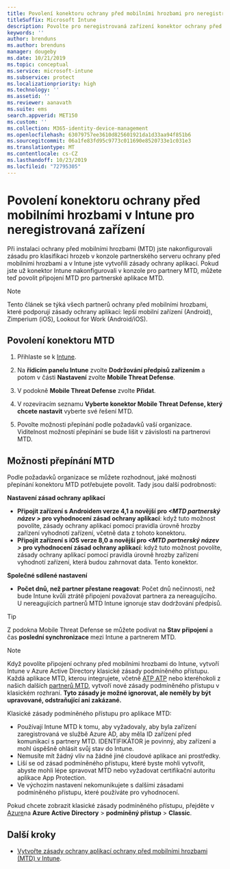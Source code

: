 ```yaml
---
title: Povolení konektoru ochrany před mobilními hrozbami pro neregistrovaná zařízení
titleSuffix: Microsoft Intune
description: Povolte pro neregistrovaná zařízení konektor ochrany před mobilními hrozbami v Microsoft Intune.
keywords: ''
author: brenduns
ms.author: brenduns
manager: dougeby
ms.date: 10/21/2019
ms.topic: conceptual
ms.service: microsoft-intune
ms.subservice: protect
ms.localizationpriority: high
ms.technology: ''
ms.assetid: ''
ms.reviewer: aanavath
ms.suite: ems
search.appverid: MET150
ms.custom: ''
ms.collection: M365-identity-device-management
ms.openlocfilehash: 63079757ee3610d825601921da1d33aa94f851b6
ms.sourcegitcommit: 06a1fe83fd95c9773c011690e8520733e1c031e3
ms.translationtype: MT
ms.contentlocale: cs-CZ
ms.lasthandoff: 10/23/2019
ms.locfileid: "72795305"
---
```

# <a name="enable-the-mobile-threat-defense-connector-in-intune-for-unenrolled-devices"></a>Povolení konektoru ochrany před mobilními hrozbami v Intune pro neregistrovaná zařízení

Při instalaci ochrany před mobilními hrozbami (MTD) jste nakonfigurovali zásadu pro klasifikaci hrozeb v konzole partnerského serveru ochrany před mobilními hrozbami a v Intune jste vytvořili zásady ochrany aplikací. Pokud jste už konektor Intune nakonfigurovali v konzole pro partnery MTD, můžete teď povolit připojení MTD pro partnerské aplikace MTD.

> [!NOTE] 
> Tento článek se týká všech partnerů ochrany před mobilními hrozbami, které podporují zásady ochrany aplikací: lepší mobilní zařízení (Android), Zimperium (iOS), Lookout for Work (Android/iOS).

## <a name="to-enable-the-mtd-connector"></a>Povolení konektoru MTD

1. Přihlaste se k [Intune](https://go.microsoft.com/fwlink/?linkid=2090973).

2. Na **řídicím panelu Intune** zvolte **Dodržování předpisů zařízením** a potom v části **Nastavení** zvolte **Mobile Threat Defense**.

3. V podokně **Mobile Threat Defense** zvolte **Přidat**.

4. V rozevíracím seznamu **Vyberte konektor Mobile Threat Defense, který chcete nastavit** vyberte své řešení MTD.

    <!-- ![MTD setup in Intune](PLACEHOLDER, need a new screenshot of this page) -->

5. Povolte možnosti přepínání podle požadavků vaší organizace. Viditelnost možností přepínání se bude lišit v závislosti na partnerovi MTD.

## <a name="mtd-toggle-options"></a>Možnosti přepínání MTD

Podle požadavků organizace se můžete rozhodnout, jaké možnosti přepínání konektoru MTD potřebujete povolit. Tady jsou další podrobnosti:

**Nastavení zásad ochrany aplikací**
- **Připojit zařízení s Androidem verze 4,1 a novější pro *\<MTD partnerský název >* pro vyhodnocení zásad ochrany aplikací**: když tuto možnost povolíte, zásady ochrany aplikací pomocí pravidla úrovně hrozby zařízení vyhodnotí zařízení, včetně data z tohoto konektoru.
- **Připojit zařízení s iOS verze 8,0 a novější pro *\<MTD partnerský název >* pro vyhodnocení zásad ochrany aplikací**: když tuto možnost povolíte, zásady ochrany aplikací pomocí pravidla úrovně hrozby zařízení vyhodnotí zařízení, která budou zahrnovat data. Tento konektor.

**Společné sdílené nastavení**
- **Počet dnů, než partner přestane reagovat**: Počet dnů nečinnosti, než bude Intune kvůli ztrátě připojení považovat partnera za nereagujícího. U nereagujících partnerů MTD Intune ignoruje stav dodržování předpisů.

> [!TIP]
> Z podokna Mobile Threat Defense se můžete podívat na **Stav připojení** a čas **poslední synchronizace** mezi Intune a partnerem MTD.

> [!NOTE] 
> Když povolíte připojení ochrany před mobilními hrozbami do Intune, vytvoří Intune v Azure Active Directory klasické zásady podmíněného přístupu. Každá aplikace MTD, kterou integrujete, včetně [ATP ATP](advanced-threat-protection.md) nebo kteréhokoli z našich dalších [partnerů MTD](mobile-threat-defense.md#mobile-threat-defense-partners), vytvoří nové zásady podmíněného přístupu v klasickém rozhraní. **Tyto zásady je možné ignorovat, ale neměly by být upravované, odstraňující ani zakázané.**
> 
> Klasické zásady podmíněného přístupu pro aplikace MTD: 
> - Používají Intune MTD k tomu, aby vyžadovaly, aby byla zařízení zaregistrovaná ve službě Azure AD, aby měla ID zařízení před komunikací s partnery MTD. IDENTIFIKÁTOR je povinný, aby zařízení a mohl úspěšně ohlásit svůj stav do Intune.  
> - Nemusíte mít žádný vliv na žádné jiné cloudové aplikace ani prostředky.  
> - Liší se od zásad podmíněného přístupu, které byste mohli vytvořit, abyste mohli lépe spravovat MTD nebo vyžadovat certifikační autoritu aplikace App Protection.
> - Ve výchozím nastavení nekomunikujete s dalšími zásadami podmíněného přístupu, které používáte pro vyhodnocení.  
>
> Pokud chcete zobrazit klasické zásady podmíněného přístupu, přejděte v [Azure](https://portal.azure.com/#home)na **Azure Active Directory** > **podmíněný přístup** > **Classic**.

## <a name="next-steps"></a>Další kroky

- [Vytvořte zásady ochrany aplikací ochrany před mobilními hrozbami (MTD) v Intune](~/protect/mtd-app-protection-policy.md).